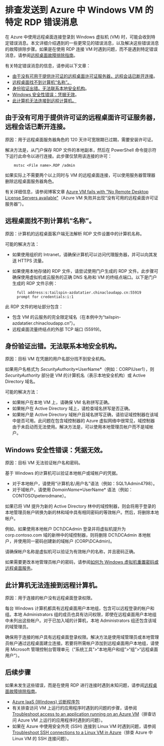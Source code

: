<!-- need to be verified -->

<properties
    pageTitle="Azure VM 的特定 RDP 错误消息 | Azure"
    description="了解在尝试使用远程桌面连接到 Azure 中的 Windows 虚拟机时可能会收到的特定错误消息"
    keywords="远程桌面错误,远程桌面连接错误,无法连接到 VM,远程桌面故障排除"
    services="virtual-machines-windows"
    documentationcenter=""
    author="iainfoulds"
    manager="timlt"
    editor=""
    tags="top-support-issue,azure-service-management,azure-resource-manager" />
<tags 
    ms.assetid="5feb1d64-ee6f-4907-949a-a7cffcbc6153"
    ms.service="virtual-machines-windows"
    ms.workload="infrastructure-services"
    ms.tgt_pltfrm="vm-windows"
    ms.devlang="na"
    ms.topic="support-article"
    ms.date="10/14/2016"
    wacn.date=""
    ms.author="iainfou" />

# 排查发送到 Azure 中 Windows VM 的特定 RDP 错误消息
在 Azure 中使用远程桌面连接登录到 Windows 虚拟机 (VM) 时，可能会收到特定错误消息。本文详细介绍遇到的一些更常见的错误消息，以及解决这些错误消息的故障排除步骤。如果是在使用 RDP 连接 VM 时遇到问题，而不是遇到特定错误消息，请参阅[远程桌面故障排除指南](/documentation/articles/virtual-machines-windows-troubleshoot-rdp-connection/)。

有关特定错误消息的信息，请参阅以下文章：

* [由于没有可用于提供许可证的远程桌面许可证服务器，远程会话已断开连接](#rdplicense)。
* [远程桌面找不到计算机“名称”。](#rdpname)
* [身份验证出错。无法联系本地安全机构](#rdpauth)。
* [Windows 安全性错误：凭据无效](#wincred)。
* [此计算机无法连接到远程计算机。](#rdpconnect)

## <a id="rdplicense"></a>由于没有可用于提供许可证的远程桌面许可证服务器，远程会话已断开连接。
原因：用于远程桌面服务器角色的 120 天许可宽限期已过期，需要安装许可证。

解决方法是，从门户保存 RDP 文件的本地副本，然后在 PowerShell 命令提示符下运行此命令以进行连接。此步骤仅禁用该连接的许可：

        mstsc <File name>.RDP /admin

如果实际上不需要两个以上同时与 VM 的远程桌面连接，可以使用服务器管理器删除远程桌面服务器角色。

有关详细信息，请参阅博客文章 [Azure VM fails with "No Remote Desktop License Servers available"](https://blogs.msdn.microsoft.com/mast/2014/01/21/rdp-to-azure-vm-fails-with-no-remote-desktop-license-servers-available/)（Azure VM 失败并出现“没有可用的远程桌面许可证服务器”）。

## <a id="rdpname"></a>远程桌面找不到计算机“名称”。
原因：计算机的远程桌面客户端无法解析 RDP 文件设置中的计算机名称。

可能的解决方法：

* 如果使用组织的 Intranet，请确保计算机可以访问代理服务器，并可以向其发送 HTTPS 流量。
* 如果使用本地存储的 RDP 文件，请尝试使用门户生成的 RDP 文件。此步骤可确保使用虚拟机或云服务的正确 DNS 名称和 VM 的终结点端口。以下是门户生成的 RDP 文件示例：
  
        full address:s:tailspin-azdatatier.chinacloudapp.cn:55919
        prompt for credentials:i:1

此 RDP 文件的地址部分包含：

* 包含 VM 的云服务的完全限定域名（在本例中为“tailspin-azdatatier.chinacloudapp.cn”）。
* 远程桌面流量终结点的外部 TCP 端口 (55919)。

## <a id="rdpauth"></a>身份验证出错。无法联系本地安全机构。
原因：目标 VM 在凭据的用户名部分找不到安全机构。

如果用户名格式为 *SecurityAuthority*\*UserName*（例如：CORP\\User1），则 *SecurityAuthority* 部分是 VM 的计算机名（表示本地安全机构）或 Active Directory 域名。

可能的解决方法：

* 如果帐户在本地 VM 上，请确保 VM 名称拼写正确。
* 如果帐户在 Active Directory 域上，请检查域名拼写是否正确。
* 如果帐户是 Active Directory 域帐户且域名拼写正确，请验证域控制器在该域中是否可用。此问题在包含域控制器的 Azure 虚拟网络中很常见，域控制器由于未启动而无法使用。解决方法是，可以使用本地管理员帐户而不是域帐户。

## <a id="wincred"></a>Windows 安全性错误：凭据无效。
原因：目标 VM 无法验证帐户名和密码。

基于 Windows 的计算机可以验证本地帐户或域帐户的凭据。

* 对于本地帐户，请使用“计算机名\\用户名”语法（例如：SQL1\\Admin4798）。
* 对于域帐户，请使用 *DomainName*\*UserName* 语法（例如：CONTOSO\\peterodmane）。

如果已将 VM 提升为新的 Active Directory 林中的域控制器，则会将用于登录的本地管理员帐户转换为新的林和域中具有相同密码的等效帐户。然后，将删除本地帐户。

例如，如果使用本地帐户 DC1\\DCAdmin 登录并将虚拟机提升为 corp.contoso.com 域的新林中的域控制器，则将删除 DC1\\DCAdmin 本地帐户，并使用同一密码创建新的域帐户 (CORP\\DCAdmin)。

请确保帐户名称是虚拟机可以验证为有效帐户的名称，并且密码正确。

如果需要更改本地管理员帐户的密码，请参阅[如何为 Windows 虚拟机重置密码或远程桌面服务](/documentation/articles/virtual-machines-windows-reset-rdp/)。

## <a id="rdpconnect"></a>此计算机无法连接到远程计算机。
原因：用于连接的帐户没有远程桌面登录权限。

每台 Windows 计算机都具有远程桌面用户本地组，包含可以远程登录的帐户和组。本地 Administrators 组的成员也具有访问权限，即使在远程桌面用户本地组中未列出这些帐户。对于已加入域的计算机，本地 Administrators 组还包含该域的域管理员。

确保用于连接的帐户具有远程桌面登录权限。解决方法是使用域管理员或本地管理员帐户通过远程桌面建立连接。若要将所需帐户添加到远程桌面用户本地组，请使用 Microsoft 管理控制台管理单元（“系统工具”>“本地用户和组”>“组”>“远程桌面用户”）。

## 后续步骤
如果未发生这些错误，而是在使用 RDP 进行连接时遇到未知问题，请参阅[远程桌面故障排除指南](/documentation/articles/virtual-machines-windows-troubleshoot-rdp-connection/)。

* [Azure IaaS (Windows) 诊断程序包](https://home.diagnostics.support.microsoft.com/SelfHelp?knowledgebaseArticleFilter=2976864)
* 有关排查访问 VM 上运行的应用程序时遇到的问题的步骤，请参阅 [Troubleshoot access to an application running on an Azure VM](/documentation/articles/virtual-machines-linux-troubleshoot-app-connection/)（排查访问 Azure VM 上运行的应用程序时遇到的问题）。
* 如果在 Azure 中使用安全外壳 (SSH) 连接到 Linux VM 时遇到问题，请参阅 [Troubleshoot SSH connections to a Linux VM in Azure](/documentation/articles/virtual-machines-linux-troubleshoot-ssh-connection/)（排查 Azure 中 Linux VM 的 SSH 连接问题）。

<!---HONumber=Mooncake_1212_2016-->